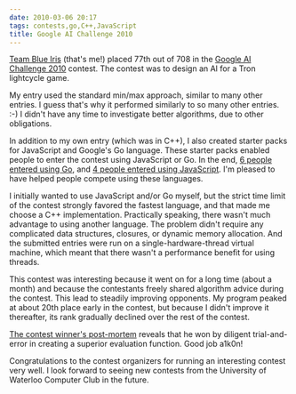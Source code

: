 ```yaml
---
date: 2010-03-06 20:17
tags: contests,go,C++,JavaScript
title: Google AI Challenge 2010
---
```


[Team Blue Iris](http://csclub.uwaterloo.ca/contest/profile.php?user_id=1515)
(that's me!) placed 77th out of 708 in the
[Google AI Challenge 2010](http://csclub.uwaterloo.ca/contest/) contest. The contest was to design
an AI for a Tron lightcycle game.

My entry used the standard min/max approach, similar to many other entries. I
guess that's why it performed similarly to so many other entries. :-) I didn't
have any time to investigate better algorithms, due to other obligations.

In addition to my own entry (which was in C++), I also created starter packs
for JavaScript and Google's Go language. These starter packs enabled people to
enter the contest using JavaScript or Go. In the end,
[6 people entered using Go](http://csclub.uwaterloo.ca/contest/language_profile.php?lang=Go), and
[4 people entered using JavaScript](http://csclub.uwaterloo.ca/contest/language_profile.php?lang=JavaScript).
I'm pleased to have helped people compete using these languages.

I initially wanted to use JavaScript and/or Go myself, but the strict time
limit of the contest strongly favored the fastest language, and that made me
choose a C++ implementation. Practically speaking, there wasn't much advantage
to using another language. The problem didn't require any complicated data
structures, closures, or dynamic memory allocation. And the submitted entries
were run on a single-hardware-thread virtual machine, which meant that there
wasn't a performance benefit for using threads.

This contest was interesting because it went on for a long time (about a
month) and because the contestants freely shared algorithm advice during the
contest. This lead to steadily improving opponents. My program peaked at about
20th place early in the contest, but because I didn't improve it thereafter,
its rank gradually declined over the rest of the contest.

[The contest winner's post-mortem](http://a1k0n.net/blah/archives/2010/03/index.html)
reveals that he won by diligent trial-and-error in creating a superior evaluation function. Good
job a1k0n!

Congratulations to the contest organizers for running an interesting contest
very well. I look forward to seeing new contests from the University of
Waterloo Computer Club in the future.
